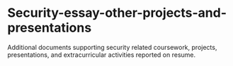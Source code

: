 # Security-essay-other-projects-and-presentations
Additional documents supporting security related coursework, projects, presentations, and extracurricular activities reported on resume.
